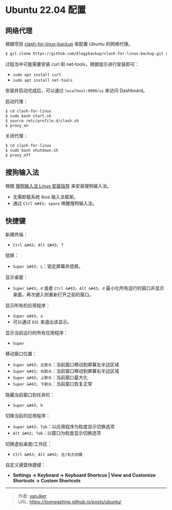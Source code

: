 # Ubuntu 22.04 配置


## 网络代理

根据项目 [clash-for-linux-backup][cflbp] 来配置 Ubuntu 的网络代理。

```bash
$ git clone https://github.com/Elegybackup/clash-for-linux-backup.git clash-for-linux
```

过程当中可能需要安装 curl 和 net-tools，根据提示进行安装即可：

- `sudo apt install curl`
- `sudo apt install net-tools`

安装并启动完成后，可以通过 `localhost:9090/ui` 来访问 Dashboard。

启动代理：

```bash
$ cd clash-for-linux
$ sudo bash start.sh
$ source /etc/profile.d/clash.sh
$ proxy_on
```

关闭代理：

```bash
$ cd clash-for-linux
$ sudo bash shutdown.sh
$ proxy_off
```

## 搜狗输入法

根据 [搜狗输入法 Linux 安装指导][sougou-linux-guide] 来安装搜狗输入法。

- 无需卸载系统 ibus 输入法框架。
- 通过 `Ctrl &#43; space` 唤醒搜狗输入法。

## 快捷键

新建终端：
- `Ctrl &#43; Alt &#43; T`

锁屏：
- `Super &#43; L`：锁定屏幕并熄屏。

显示桌面：
- `Super &#43; d` 或者 `Ctrl &#43; Alt &#43; d` 最小化所有运行的窗口并显示桌面，再次键入则重新打开之前的窗口。

显示所有的应用程序：
- `Super &#43; a` 
- 可以通过 `ESC` 来退出该显示。

显示当前运行的所有应用程序：
- `Super`

移动窗口位置：
- `Super &#43; 左箭头`：当前窗口移动到屏幕左半边区域
- `Super &#43; 右箭头`：当前窗口移动到屏幕右半边区域
- `Super &#43; 上箭头`：当前窗口最大化
- `Super &#43; 下箭头`：当前窗口恢复正常

隐藏当前窗口到任务栏：
- `Super &#43; h`

切换当前的应用程序：
- `Super &#43; Tab`：以应用程序为粒度显示切换选项
- `Alt &#43; Tab`：以窗口为粒度显示切换选项

切换虚拟桌面/工作区：
- `Ctrl &#43; Alt &#43; 左/右方向键`

自定义键盘快捷键：
- **Settings -&gt; Keyboard -&gt; Keyboard Shortcus | View and Customize Shortcuts -&gt; Custom Shortcuts**


[cflbp]: https://github.com/Elegybackup/clash-for-linux-backup
[sougou-linux-guide]: https://shurufa.sogou.com/linux/guide


---

> 作者: [vanJker](https://github.com/vanJker)  
> URL: https://loonggshine.github.io/posts/ubuntu/  

